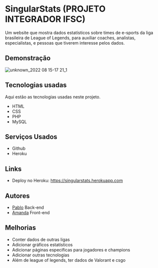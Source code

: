 
# SingularStats (PROJETO INTEGRADOR IFSC)

Um website que mostra dados estatísticos sobre times de e-sports da liga brasileira de League of Legends, para auxiliar coaches, analistas, especialistas, e pessoas que tiverem interesse pelos dados.


## Demonstração

![unknown_2022 08 15-17 21_1](https://user-images.githubusercontent.com/99605685/184712751-da1a4c2a-4354-43e7-8b36-aca66511697c.gif)


## Tecnologias usadas

Aqui estão as tecnologias usadas neste projeto.

* HTML
* CSS
* PHP
* MySQL
## Serviços Usados

* Github
* Heroku
## Links

- Deploy no Heroku: https://singularstats.herokuapp.com


## Autores

- [Pablo](https://www.github.com/pbosm) Back-end 
- [Amanda](https://www.github.com/amandamanheze) Front-end


## Melhorias

* Conter dados de outras ligas
* Adicionar gráficos estatísticos 
* Adicionar páginas específicas para jogadores e champions
* Adicionar outras tecnologias
* Além de league of legends, ter dados de Valorant e csgo



